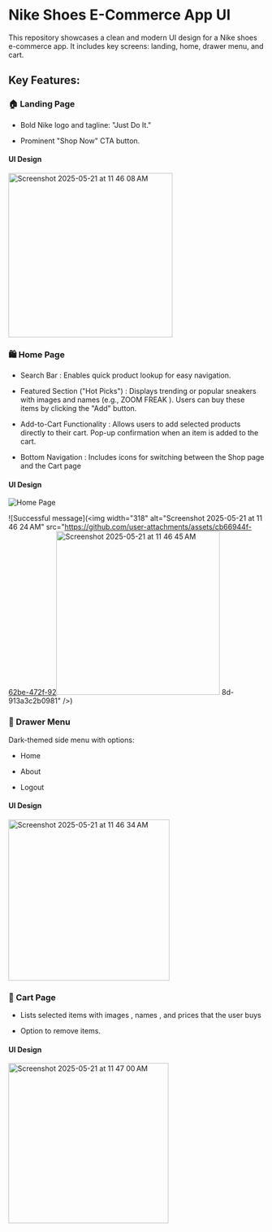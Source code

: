 # Nike Shoes E-Commerce App UI

This repository showcases a clean and modern UI design for a Nike shoes e-commerce app. It includes key screens: landing, home, drawer menu, and cart.

## Key Features:
### 🏠 Landing Page
- Bold Nike logo and tagline: "Just Do It."
* Prominent "Shop Now" CTA button.
#### UI Design
<img width="323" alt="Screenshot 2025-05-21 at 11 46 08 AM" src="https://github.com/user-attachments/assets/90629082-d4ac-48f1-89f2-d8ace5c07a71" />

### 🛍️ Home Page
* Search Bar : Enables quick product lookup for easy navigation.
- Featured Section ("Hot Picks") : Displays trending or popular sneakers with images and names (e.g., ZOOM FREAK ). Users can buy these items by clicking the "Add" button.
* Add-to-Cart Functionality : Allows users to add selected products directly to their cart. Pop-up confirmation when an item is added to the cart.
- Bottom Navigation : Includes icons for switching between the Shop page and the Cart page
#### UI Design
![Home Page](<img width="318" alt="Screenshot 2025-05-21 at 11 46 24 AM" src="https://github.com/user-attachments/assets/21ffc0cb-af26-42e0-a254-8b66a6f54fbb" />)

![Successful message](<img width="318" alt="Screenshot 2025-05-21 at 11 46 24 AM" src="https://github.com/user-attachments/assets/cb66944f-62be-472f-92<img width="322" alt="Screenshot 2025-05-21 at 11 46 45 AM" src="https://github.com/user-attachments/assets/54f03524-37e1-4659-8ffd-59508afa2de0" />
8d-913a3c2b0981" />)

### 📝 Drawer Menu
Dark-themed side menu with options:
- Home
* About
- Logout
#### UI Design
<img width="317" alt="Screenshot 2025-05-21 at 11 46 34 AM" src="https://github.com/user-attachments/assets/319f8ddb-5a57-44e2-b8c7-1540b42e262f" />

### 🛒 Cart Page
- Lists selected items with images , names , and prices that the user buys
* Option to remove items.
#### UI Design
<img width="315" alt="Screenshot 2025-05-21 at 11 47 00 AM" src="https://github.com/user-attachments/assets/ea5feb0c-d58f-4336-aa30-2e6d2f6372f2" />


